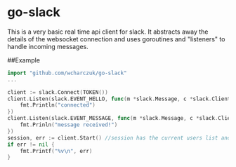 go-slack
========

This is a very basic real time api client for slack. It abstracts away the details of the websocket connection and uses goroutines and "listeners" to handle incoming messages. 

##Example

```go
import "github.com/wcharczuk/go-slack"
...

client := slack.Connect(TOKEN())
client.Listen(slack.EVENT_HELLO, func(m *slack.Message, c *slack.Client) {
	fmt.Println("connected")
})
client.Listen(slack.EVENT_MESSAGE, func(m *slack.Message, c *slack.Client) {
	fmt.Prinln("message received!")
})
session, err := client.Start() //session has the current users list and channel list
if err != nil {
	fmt.Printf("%v\n", err)
}
```